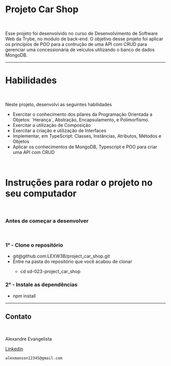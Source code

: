 <h1>Projeto Car Shop</h1>
<br>
<p>
  Esse projeto foi desenvolvido no curso de Desenvolvimento de Software Web da Trybe, no modulo de back-end. O objetivo desse projeto foi aplicar os princípios de POO para a contrução de uma API com CRUD para gerenciar uma concessionária de veículos utilizando o banco de dados MongoDB.
</p>
<hr>
<h1>Habilidades</h1>
<br>
<p>
  Neste projeto, desenvolvi as seguintes habilidades
  <ul>
    <li>Exercitar o conhecimento dos pilares da Programação Orientada a Objetos: `Herança`, Abstração, Encapsulamento, e Polimorfismo.</li>
    <li>Exercitar a utilização de Composição</li>
    <li>Exercitar a criação e utilização de Interfaces</li>
    <li>Implementar, em TypeScript: Classes, Instâncias, Atributos, Métodos e Objetos</li>
    <li>Aplicar os conhecimentos de MongoDB, Typescript e POO para criar uma API com CRUD</li>
  </ul>
<p/>
<br>
<h1>Instruções para rodar o projeto no seu computador</h1>
<br>
<h3>Antes de começar a desenvolver</h3>
<br>
<h3>1° - Clone o repositório</h3>
<ul>
  <li>git@github.com:LEXW3B/project_car_shop.git</li>
  <li>Entre na pasta do repositório que você acabou de clonar</li>
  <ul>
    <li>cd sd-023-project_car_shop</li>
  </ul>
</ul>
<h3>2° - Instale as dependências</h3> 
<ul>
  <li>npm install</li>
</ul>
<hr>
<h2>Contato</h2>
<br>
<p>Alexandre Evangelista</p>
<a href="https://www.linkedin.com/in/alexandre-evangelista-souza-lima/" target="_blank">Linkedin</a>

    alexmanson12345@gmail.com

